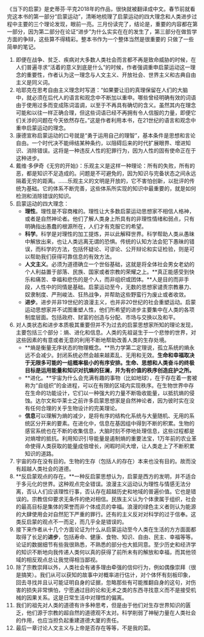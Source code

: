 《当下的启蒙》是史蒂芬·平克2018年的作品，很快就被翻译成中文。春节前就看完这本书的第一部分“启蒙运动”，清晰地梳理了启蒙运动的四大理念和人类进步过程中主要的三个理论发现，眼前一亮。三月份读完了，结论是，重要的内容都在第一部分，因为第二部分在论证“进步”为什么实实在在的发生了，第三部分在做哲学方面的争辩，这些算不得精彩。整本书作为一个整体当然是很重要的 只做了一些简单的笔记。
1.  即便在战争、贫乏、疾病对大多数人类社会而言都不再是致命威胁的时候，在人们普遍寻求“活着的意义到底是什么”的时候，作者强调重申启蒙运动这一理念的重要性，作者认为这一理念与人文主义、开放社会、世界主义和古典自由主义是同义词。
2.  哈耶克在思考自由主义理念时写道：“如果要让旧的真理保留在人们的大脑中，就必须在后代人的语言和观念中不断加以重申。哪些曾经明确有效的词语由于使用过多而变成陈词滥调，以至于不再具有确切的含义。虽然其内在理念可能和以往一样正确合理，但这些词语已经不再拥有令人信服的力量，即便它们关涉的问题在今天依然存在。”这是作者利用本书，在21世纪的语言和观念中重申启蒙运动的理念。
3.  康德宣称启蒙运动的口号就是“勇于运用自己的理智”，基本条件是思想和言论自由。一个时代决不能缔结某种条约，以阻碍后来的时代扩展眼界、增进知识、消除错误。这将是一种违反人性的犯罪行为，因为人性的固有使命正在于这种进步。
4.  戴维·多伊奇《无穷的开始》：乐观主义是这样一种理论：所有的失败，所有的恶，都是知识不足造成的。问题是不可避免的，因为知识与完备状态之间永远隔着无穷的距离。……乐观主义的文明是开放的，它不害怕创新，以批评的传统为基础。它的体系不断完善，这些体系所实现的知识中最重要的，就是如何检测和消除错误的知识。
5.  启蒙运动的四大理念：
    -   **理性**。理性是不容商榷的。理性让大多数启蒙运动思想家不相信人格神，或者是自然神论者。他们了解人类身上所具有的非理性情绪和弱点，只有明确指出愚蠢的根源所在，人们才有克服它的希望。
    -   **科学**。科学是对理性的加工提炼，并以此解释世界。科学帮助人类从愚昧中解放出来，也让人类远离无谓的恐惧。传统的认知方法会犯下愚昧的错误，而科学的方法，包括怀疑论、可谬论、公开辩论和实证检验，则是可以帮助我们获得可靠信息的有效方法。
    -   **人文主义**。必须为道德确立一个世俗基础，这就是将全体社会男女老幼的个人利益置于部落、民族、国家或者宗教的荣耀之上。**真正能感受到快乐和痛苦、幸福和悲伤的是个人，而非组织或团体。**人是目的而非手段，人性中的同情是基础。启蒙运动至今，无数的思想家谴责宗教暴力、奴隶制度、严刑峻法、狂热战争，并帮助这些野蛮行为废止或者收敛。
    -   **进步**。进步并非19世纪的浪漫主义，也并非20世纪的社会重塑运动。启蒙运动思想家并不试图重塑人性，他们所希望的进步主要集中在人类的各项制度层面。包括政府、财富的创造与分配、市场与交换以及和平。
6.  对人类状态和进步本质极其重要但并不为过去的启蒙思想家所知的理论发现，主要包括三个部分：熵、进化和信息。人类的先祖诞生于一个悲惨的世界，对这些因素的有意或者无意的利用不断地帮助改善人类的生存处境。
    -   **熵是衡量无序状态的物理概念。**热力学第二定理说，孤立系统的熵永远不会减少。封闭系统必然会越来越紊乱、无用和无效。**生命和幸福取决于无限多可能的一组概率极小的有序安排。生命、思想和人类奋斗的终极目标是运用能量和知识对抗熵的狂澜，并为有价值的秩序创造庇护之所。**
    -   **进化。**宇宙为什么会充满有趣的事物（比如地球），在于存在着一套被称为“自组织”的金进程，可以在有限的区域内实现秩序。在生物世界中存在生命的功能设计，它们以一种强大的力量不断吸收能量，以抵抗熵的侵蚀。达尔文和华莱士之前许多启蒙思想家是自然神论者，因为彼时实在没有任何合理的关乎生物设计的完美理论。
    -   **信息**可以理解为熵的减少，是将有序的结构化系统与大量随机、无用的系统区分开来的要素。在进化中，信息在基因组中得到不断的积累。生物的感官系统也在不断的收集信息，大脑时刻不停地处理信息，这些过程都是对熵增的抵抗。利用知识引导能量是遏制熵的重要法宝，1万年前的农业革命使得人类获取的能量成倍增长，闲暇时间大增，让人类走上了不断积累知识的道路。
7.  宇宙的存在没有目的。生物的生存（包括人的存在）本来也没有目的。故而没有超越人类社会的道德。
8.  **反启蒙观点的存在。**一种反启蒙思想认为，启蒙是西方的发明，并不适合于多元化的世界。这种观点完全错误。浪漫主义运动认为理性与情感无法分离，否认人们应该理性行事，否认存在超越历史和地域的普遍价值。它也是错误的。宗教信仰要求无条件的绝对相信。民族主义认为个体隶属于组织，社会的最高目标是集体的荣誉而非个体成员的幸福。浪漫的绿色主义者则认为能源的大肆使用会对自然犯下严重的罪行。还有的主义反对对科学的过于信奉。这类反启蒙的观点不一而足，而几乎全是错误的。
9.  接下来作者从十几个方面论证为什么从启蒙运动至今人类在生活的方方面面都取得了长足的**进步**，包括寿命、健康、食物、知识、自由、民主、幸福等等。论证的数据细节有些我很熟悉，不熟悉的部分也大抵同意。至少历史和经济学的知识不断地向我传递人类何以真的获得了前所未有的解放和幸福，而其他领域的相反观点总让我觉得相当鄙视。
10.  除了宗教崇拜以外，人类社会有诸多理由牵强的信仰行为，例如偶像崇拜（很是搞笑）。我们从可以获知的故事中对概率进行估计，对个体怀有刻板印象，回去寻找并且认可能证明自身的证据，忽略那些有可能推翻自身的这句，对伤害的损失非常惧怕，宁愿通过目的论和无术之类的东西寻找意义而不是接受机械的因果关系。这是日常生活中对理性的偏离。
11.  我们的祖先对人类的道德有许多种思考，但是由于他们对生存世界知识的匮乏，他们源于宗教的超自然的道德观不太对。科学削弱了神秘力量在人类社会的作用，也应当担负起重建道德大厦的责任。
12.  最后一章讨论人文主义与上帝是否存在等等，不是我的菜。
<!--stackedit_data:
eyJoaXN0b3J5IjpbOTE0NDExMzM5LDk5NTMxNDU5N119
-->